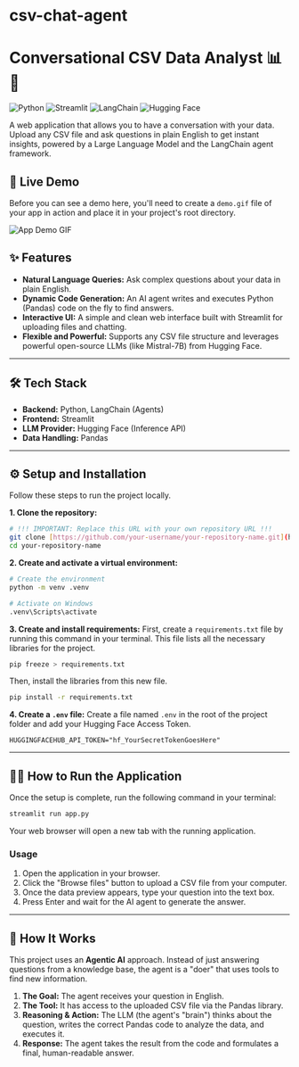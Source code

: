 # csv-chat-agent

# Conversational CSV Data Analyst 📊🤖

![Python](https://img.shields.io/badge/Python-3.11+-blue.svg)
![Streamlit](https://img.shields.io/badge/Streamlit-1.33-red.svg)
![LangChain](https://img.shields.io/badge/LangChain-0.1-green.svg)
![Hugging Face](https://img.shields.io/badge/🤗%20Hugging%20Face-API-yellow.svg)

A web application that allows you to have a conversation with your data. Upload any CSV file and ask questions in plain English to get instant insights, powered by a Large Language Model and the LangChain agent framework.

## 🚀 Live Demo

Before you can see a demo here, you'll need to create a `demo.gif` file of your app in action and place it in your project's root directory.

![App Demo GIF](demo.gif)

## ✨ Features

* **Natural Language Queries:** Ask complex questions about your data in plain English.
* **Dynamic Code Generation:** An AI agent writes and executes Python (Pandas) code on the fly to find answers.
* **Interactive UI:** A simple and clean web interface built with Streamlit for uploading files and chatting.
* **Flexible and Powerful:** Supports any CSV file structure and leverages powerful open-source LLMs (like Mistral-7B) from Hugging Face.

---

## 🛠️ Tech Stack

* **Backend:** Python, LangChain (Agents)
* **Frontend:** Streamlit
* **LLM Provider:** Hugging Face (Inference API)
* **Data Handling:** Pandas

---

## ⚙️ Setup and Installation

Follow these steps to run the project locally.

**1. Clone the repository:**
```bash
# !!! IMPORTANT: Replace this URL with your own repository URL !!!
git clone [https://github.com/your-username/your-repository-name.git](https://github.com/your-username/your-repository-name.git)
cd your-repository-name
```

**2. Create and activate a virtual environment:**
```bash
# Create the environment
python -m venv .venv

# Activate on Windows
.venv\Scripts\activate
```

**3. Create and install requirements:**
First, create a `requirements.txt` file by running this command in your terminal. This file lists all the necessary libraries for the project.
```bash
pip freeze > requirements.txt
```
Then, install the libraries from this new file.
```bash
pip install -r requirements.txt
```

**4. Create a `.env` file:**
Create a file named `.env` in the root of the project folder and add your Hugging Face Access Token.
```
HUGGINGFACEHUB_API_TOKEN="hf_YourSecretTokenGoesHere"
```

---

## 🏃‍♀️ How to Run the Application

Once the setup is complete, run the following command in your terminal:

```bash
streamlit run app.py
```

Your web browser will open a new tab with the running application.

### Usage

1.  Open the application in your browser.
2.  Click the "Browse files" button to upload a CSV file from your computer.
3.  Once the data preview appears, type your question into the text box.
4.  Press Enter and wait for the AI agent to generate the answer.

---

## 🤖 How It Works

This project uses an **Agentic AI** approach. Instead of just answering questions from a knowledge base, the agent is a "doer" that uses tools to find new information.

1.  **The Goal:** The agent receives your question in English.
2.  **The Tool:** It has access to the uploaded CSV file via the Pandas library.
3.  **Reasoning & Action:** The LLM (the agent's "brain") thinks about the question, writes the correct Pandas code to analyze the data, and executes it.
4.  **Response:** The agent takes the result from the code and formulates a final, human-readable answer.
